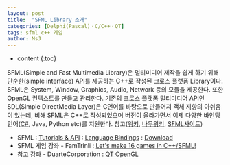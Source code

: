 ```yaml
---
layout: post
title:  "SFML Library 소개"
categories: [Delphi(Pascal)ㆍC/C++ㆍQT]
tags: sfml c++ 게임
author: MsJ
---
```


* content
{:toc}

SFML(Simple and Fast Multimedia Library)은 멀티미디어 제작을 쉽게 하기 위해 단순한(simple interface) API를 제공하는 C++로 작성된 크로스 플랫폼 Library이다. SFML은 System, Window, Graphics, Audio, Network 등의 모듈을 제공한다. 또한 OpenGL 컨텍스트를 만들고 관리한다. 기존의 크로스 플랫폼 멀티미디어 API인 SDL(Simple DirectMedia Layer)은 C언어를 바탕으로 만들어져 객체 지향의 아쉬움이 있는데, 비해 SFML은 C++로 작성되었으며 버전이 올라가면서 이제 다양한 바인딩 언어([C#](https://www.youtube.com/results?search_query=c%23+sfml), Java, Python etc)를 지원한다. 참고([위키](https://ko.wikipedia.org/wiki/SFML), [나무위키](https://namu.wiki/w/SFML), [SFML사이트](https://www.sfml-dev.org))

* SFML : [Tutorials & API](https://www.sfml-dev.org/learn.php) : [Language Bindings](https://www.sfml-dev.org/download/bindings.php) : [Download](https://www.sfml-dev.org/download.php)
* SFML 게임 강좌 - FamTrinli : [Let's make 16 games in C++/SFML!](https://www.youtube.com/playlist?list=PLB_ibvUSN7mzUffhiay5g5GUHyJRO4DYr)
* 참고 강좌 - DuarteCorporation : [QT OpenGL](https://www.youtube.com/watch?v=W3-SMvMa8D4)
